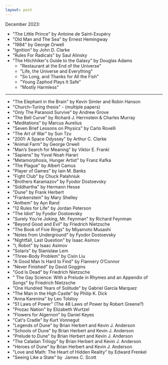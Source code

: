 ```yaml
---
layout: post
---
```


December 2023:

 - "The Little Prince" by Antoine de Saint-Exupéry
 - "Old Man and The Sea" by Ernest Hemingway
 - "1984" by George Orwell
 - "Ignition" by John D. Clarke
 - "Rules For Radicals" by Saul Alinsky
 - "The Hitchhiker's Guide to the Galaxy" by Douglas Adams
    - "Restaurant at the End of the Universe"
    - "Life, the Universe and Everything"
    - "So Long, and Thanks for All the Fish"
    - "Young Zaphod Plays It Safe"
    - "Mostly Harmless"

---
 - "The Elephant in the Brain" by Kevin Simler and Robin Hanson
 - "Church–Turing thesis" - (multiple papers)
 - "Only The Paranoid Survive" by Andrew Grove
 - "The Bell Curve" by Richard J. Herrnstein & Charles Murray
 - "Meditations" by Marcus Aurelius
 - "Seven Brief Lessons on Physics" by Carlo Rovelli
 - "The Art of War" by Sun Tzu
 - "2001: A Space Odyssey" by Arthur C. Clarke
 - "Animal Farm" by George Orwell
 - "Man’s Search for Meaning" by Viktor E. Frankl
 - "Sapiens" by Yuval Noah Harari
 - "Metamorphosis, Hunger Artist" by Franz Kafka
 - "The Plague" by Albert Camus
 - "Player of Games" by Iain M. Banks
 - "Fight Club" by Chuck Palahniuk
 - "Brothers Karamazov" by Fyodor Dostoevsky
 - "Siddhartha" by Hermann Hesse
 - "Dune" by Frank Herbert
 - "Frankenstein" by Mary Shelley
 - "Anthem" by Ayn Rand
 - "12 Rules for Life" by Jordan Peterson
 - "The Idiot" by Fyodor Dostoevsky
 - "Surely You’re Joking, Mr. Feynman" by Richard Feynman
 - "Beyond Good and Evil" by Friedrich Nietzsche
 - "The Book of Five Rings" by Miyamoto Musashi
 - "Notes from Underground" by Fyodor Dostoevsky
 - "Nightfall, Last Question" by Isaac Asimov
 - "I, Robot" by Isaac Asimov
 - "Solaris" by Stanislaw Lem
 - "Three-Body Problem" by Cixin Liu
 - "A Good Man Is Hard to Find" by Flannery O’Connor
 - "Never Finished" by David Goggins
 - "God Is Dead" by Friedrich Nietzsche
 - " The Gay Science: With a Prelude in Rhymes and an Appendix of Songs" by Friedrich Nietzsche
 - "One Hundred Years of Solitude" by Gabriel Garcia Marquez
 - "The Man in the High Castle" by Philip K. Dick
 - "Anna Karenina" by Leo Tolstoy
 - "51 Laws of Power" (The 48 Laws of Power by Robert Greene?)
 - "Prozac Nation" by Elizabeth Wurtzel
 - "Flowers for Algernon" by Daniel Keyes
 - "Cat's Cradle" by Kurt Vonnegut
 - "Legends of Dune" by Brian Herbert and Kevin J. Anderson
 - "Schools of Dune" by Brian Herbert and Kevin J. Anderson
 - "Prelude to Dune" by Brian Herbert and Kevin J. Anderson
 - "The Caladan Trilogy" by Brian Herbert and Kevin J. Anderson
 - "Heroes of Dune" by Brian Herbert and Kevin J. Anderson
 - "Love and Math: The Heart of Hidden Reality" by Edward Frenkel
 - "Seeing Like a State" by  James C. Scott
